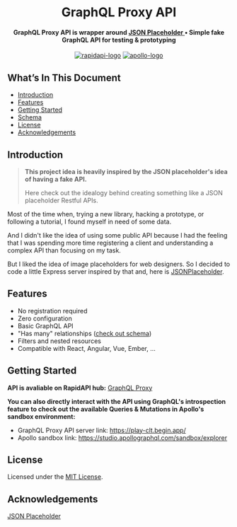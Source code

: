 <h1 align="center">GraphQL Proxy API</h1>

<h4 align="center">GraphQL Proxy API is wrapper around
    <a href="https://github.com/typicode/jsonplaceholder">
        JSON Placeholder
    </a>
    &bull;
    Simple fake GraphQL API for testing & prototyping
</h4>

<p align="center">
    <a href="https://rapidapi.com/dhyeythumar/api/graphql-proxy"><img alt="rapidapi-logo" src="https://img.shields.io/badge/Rapid%20API-GraphQL%20Proxy%20Server-%231D4371?style=for-the-badge&logo=" /></a>
    <a href="https://studio.apollographql.com/sandbox/explorer?endpoint=https%3A%2F%2Fplay-clt.begin.app%2F"><img alt="apollo-logo" src="https://img.shields.io/badge/Apollo%20GraphQL%20Sandbox-Testing%20Env-%231b2240?style=for-the-badge&logo=apollographql" /></a>
</p>

## What’s In This Document

-   [Introduction](#introduction)
-   [Features](#features)
-   [Getting Started](#getting-started)
-   [Schema](./Schema.md)
-   [License](#license)
-   [Acknowledgements](#acknowledgements)

## Introduction

> **This project idea is heavily inspired by the JSON placeholder's idea of having a fake API.**
>
> Here check out the idealogy behind creating something like a JSON placeholder Restful APIs.

Most of the time when, trying a new library, hacking a prototype, or following a tutorial, I found myself in need of some data.

And I didn't like the idea of using some public API because I had the feeling that I was spending more time registering a client and understanding a complex API than focusing on my task.

But I liked the idea of image placeholders for web designers. So I decided to code a little Express server inspired by that and, here is [JSONPlaceholder](https://jsonplaceholder.typicode.com).

## Features

-   No registration required
-   Zero configuration
-   Basic GraphQL API
-   "Has many" relationships ([check out schema](./Schema.md))
-   Filters and nested resources
-   Compatible with React, Angular, Vue, Ember, ...

## Getting Started

**API is avaliable on RapidAPI hub:**  [GraphQL Proxy](https://rapidapi.com/dhyeythumar/api/graphql-proxy)

**You can also directly interact with the API using GraphQL's introspection feature to check out the available Queries & Mutations in Apollo's sandbox environment:**

-   GraphQL Proxy API server link: https://play-clt.begin.app/
-   Apollo sandbox link: https://studio.apollographql.com/sandbox/explorer

## License

Licensed under the [MIT License](./LICENSE).

## Acknowledgements

[JSON Placeholder](https://github.com/typicode/jsonplaceholder#readme)
